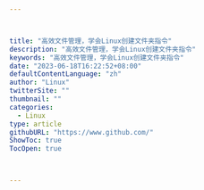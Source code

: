 ```yaml
---



title: "高效文件管理，学会Linux创建文件夹指令"
description: "高效文件管理，学会Linux创建文件夹指令"
keywords: "高效文件管理，学会Linux创建文件夹指令"
date: "2023-06-18T16:22:52+08:00"
defaultContentLanguage: "zh"
author: "Linux"
twitterSite: ""
thumbnail: ""
categories:
  - Linux
type: article
githubURL: "https://www.github.com/"
ShowToc: true
TocOpen: true



---
```

